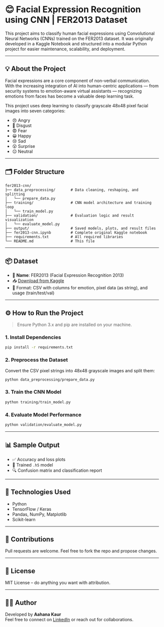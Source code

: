 # 😊 Facial Expression Recognition using CNN | FER2013 Dataset

This project aims to classify human facial expressions using Convolutional Neural Networks (CNNs) trained on the FER2013 dataset. It was originally developed in a Kaggle Notebook and structured into a modular Python project for easier maintenance, scalability, and deployment.

---

## 💡 About the Project

Facial expressions are a core component of non-verbal communication. With the increasing integration of AI into human-centric applications — from security systems to emotion-aware virtual assistants — recognizing emotions from faces has become a valuable deep learning task.

This project uses deep learning to classify grayscale 48x48 pixel facial images into seven categories:

- 😠 Angry
- 🤢 Disgust
- 😨 Fear
- 😀 Happy
- 😢 Sad
- 😲 Surprise
- 😐 Neutral

---

## 🗂 Folder Structure

```
fer2013-cnn/
├── data_preprocessing/       # Data cleaning, reshaping, and splitting
│   └── prepare_data.py
├── training/                 # CNN model architecture and training loop
│   └── train_model.py
├── validation/               # Evaluation logic and result visualization
│   └── evaluate_model.py
├── output/                   # Saved models, plots, and result files
├── fer2013-cnn.ipynb         # Complete original Kaggle notebook
├── requirements.txt          # All required libraries
└── README.md                 # This file
```

---

## 📦 Dataset

- 📍 **Name**: FER2013 (Facial Expression Recognition 2013)
- 📥 [Download from Kaggle](https://www.kaggle.com/datasets/msambare/fer2013)
- 📄 Format: CSV with columns for emotion, pixel data (as string), and usage (train/test/val)

---

## ⚙️ How to Run the Project

> Ensure Python 3.x and pip are installed on your machine.

### 1. Install Dependencies

```bash
pip install -r requirements.txt
```

### 2. Preprocess the Dataset

Convert the CSV pixel strings into 48x48 grayscale images and split them:

```bash
python data_preprocessing/prepare_data.py
```

### 3. Train the CNN Model

```bash
python training/train_model.py
```

### 4. Evaluate Model Performance

```bash
python validation/evaluate_model.py
```

---

## 📊 Sample Output

- ✅ Accuracy and loss plots
- 🧠 Trained `.h5` model
- 🔍 Confusion matrix and classification report

---

## 🧠 Technologies Used

- Python
- TensorFlow / Keras
- Pandas, NumPy, Matplotlib
- Scikit-learn

---

## 🤝 Contributions

Pull requests are welcome. Feel free to fork the repo and propose changes.

---

## 📄 License

MIT License – do anything you want with attribution.

---

## 🙋‍♀️ Author

Developed by **Aahana Kaur**  
Feel free to connect on [LinkedIn](https://linkedin.com) or reach out for collaborations.
